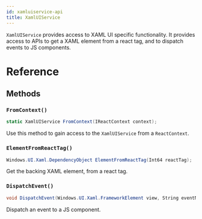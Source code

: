 ```yaml
---
id: xamluiservice-api
title: XamlUIService
---
```


`XamlUIService` provides access to XAML UI specific functionality.  It provides access to APIs to get a XAML element from a react tag, and to dispatch events to JS components.

# Reference

## Methods

### `FromContext()`

```csharp
static XamlUIService FromContext(IReactContext context);
```

Use this method to gain access to the `XamlUIService` from a `ReactContext`.

### `ElementFromReactTag()`

```csharp
Windows.UI.Xaml.DependencyObject ElementFromReactTag(Int64 reactTag);
```

Get the backing XAML element, from a react tag.

### `DispatchEvent()`

```csharp
void DispatchEvent(Windows.UI.Xaml.FrameworkElement view, String eventName, JSValueArgWriter eventDataArgWriter);
```

Dispatch an event to a JS component.  


<!-- // Copyright (c) Microsoft Corporation.
// Licensed under the MIT License.
 
import "IReactContext.idl";

namespace Microsoft.ReactNative {

  [default_interface]
  [webhosthidden]
  runtimeclass XamlUIService {
    static XamlUIService FromContext(IReactContext context);

    Windows.UI.Xaml.DependencyObject ElementFromReactTag(Int64 reactTag);

    // Dispatch UI event. This method is to be moved to IReactViewContext.
    void DispatchEvent(Windows.UI.Xaml.FrameworkElement view, String eventName, JSValueArgWriter eventDataArgWriter);
  }

} // namespace Microsoft.ReactNative
-->
